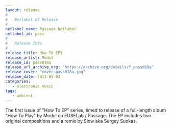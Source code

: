 ```yaml
---
layout: release
#
#   Netlabel of Release
#
netlabel_name: Passage Netlabel
netlabel_id: pass
#
#   Release Info
#
release_title: How To EP1
release_artist: Modul
release_id: pass018a
release_url_archive_org: "https://archive.org/details/f_pass018a"
release_cover: "cover-pass018a.jpg"
release_date: 2011-05-03
categories:
   - electronic music
tags:
   - ambient
---
```

The first issue of "How To EP" series, timed to release of a full-length album "How To Play" by Modul on FUSELab / Passage. The EP includes two original compositions and a remix by Slow aka Sergey Suokas.
